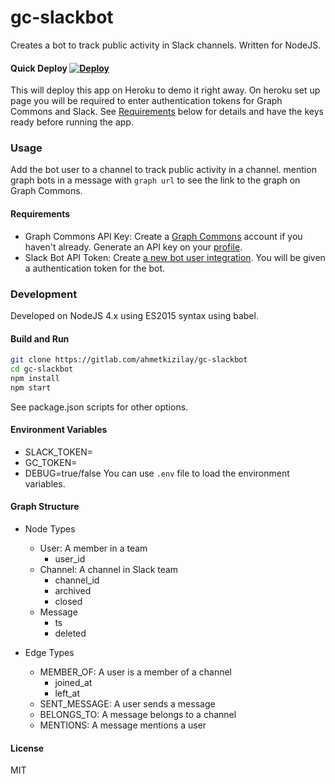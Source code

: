 # gc-slackbot

Creates a bot to track public activity in Slack channels. Written for NodeJS.

#### Quick Deploy [![Deploy](https://www.herokucdn.com/deploy/button.svg)](https://heroku.com/deploy?template=https://github.com/artsince/gc-slackbot)
This will deploy this app on Heroku to demo it right away. On heroku set up page you will be required to enter authentication tokens for Graph Commons and Slack. See [Requirements](#Requirements) below for details and have the keys ready before running the app.

### Usage
Add the bot user to a channel to track public activity in a channel.
mention graph bots in a message with `graph url` to see the link to the graph on Graph Commons.

#### Requirements
* Graph Commons API Key: Create a [Graph Commons](https://graphcommons.com) account if you haven't already. Generate an API key on your [profile](https://graphcommons.com/me/edit).
* Slack Bot API Token: Create [a new bot user integration](https://my.slack.com/services/new/bot). You will be given a authentication token for the bot.

### Development
Developed on NodeJS 4.x using ES2015 syntax using babel.

#### Build and Run
```sh
git clone https://gitlab.com/ahmetkizilay/gc-slackbot
cd gc-slackbot
npm install
npm start
```
See package.json scripts for other options.

#### Environment Variables
* SLACK_TOKEN=
* GC_TOKEN=
* DEBUG=true/false
You can use `.env` file to load the environment variables.

#### Graph Structure
- Node Types
  * User: A member in a team
    - user_id
  * Channel: A channel in Slack team
    - channel_id
    - archived
    - closed
  * Message
    - ts
    - deleted

- Edge Types
  * MEMBER_OF: A user is a member of a channel
    - joined_at
    - left_at
  * SENT_MESSAGE: A user sends a message
  * BELONGS_TO: A message belongs to a channel
  * MENTIONS: A message mentions a user

#### License
MIT
